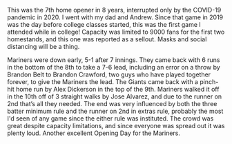 This was the 7th home opener in 8 years, interrupted only by the
COVID-19 pandemic in 2020. I went with my dad and Andrew. Since that
game in 2019 was the day before college classes started, this was the
first game I attended while in college! Capacity was limited to 9000
fans for the first two homestands, and this one was reported as a
sellout. Masks and social distancing will be a thing. 

Mariners were down early, 5-1 after 7 innings. They came back with 6
runs in the bottom of the 8th to take a 7-6 lead, including an error
on a throw by Brandon Belt to Brandon Crawford, two guys who have
played together forever, to give the Mariners the lead. The Giants
came back with a pinch-hit home run by Alex Dickerson in the top of
the 9th. Mariners walked it off in the 10th off of 3 straight walks by
Jose Alvarez, and due to the runner on 2nd that’s all they needed. The
end was very influenced by both the three batter minimum rule and the
runner on 2nd in extras rule, probably the most I'd seen of any game
since the either rule was instituted. The crowd was great despite
capacity limitations, and since everyone was spread out it was plenty
loud. Another excellent Opening Day for the Mariners.

